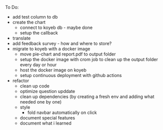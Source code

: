 To Do:
- add test column to db
- create the chart
  - connect to koyeb db - maybe done
  - setup the callback
- translate
- add feedback survey - how and where to store?
- migrate to koyeb with a docker image
  - move pie-chart and report.pdf to output folder
  - setup the docker image with crom job to clean up the output folder every day or hour
  - host the docker image on koyeb
  - setup continuous deployment with github actions
- refactor
  - clean up code
  - optimize question upddate
  - clean up dependencies (by creating a fresh env and adding what needed one by one)
  - style
    - fold navbar automatically on click
  - document special features
  - document what i learned
